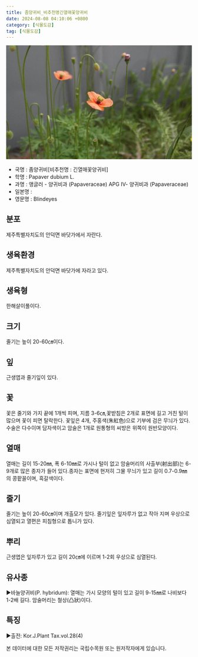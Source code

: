 ```yaml
---
title: 좀양귀비_비추천명긴열매꽃양귀비
date: 2024-08-08 04:10:06 +0800
category: [식물도감]
tag: [식물도감]
---
```




![좀양귀비[비추천명 : 긴열매꽃양귀비]](/assets/img/fileUpload/plants/basic/Papaveraceae/Papaver/1757/1757_20160726151830067files_th2.jpg)
- 국명 : 좀양귀비[비추천명 : 긴열매꽃양귀비]
- 학명 : Papaver dubium L.
- 과명 : 앵글러 - 양귀비과 (Papaveraceae) APG Ⅳ- 양귀비과 (Papaveraceae)
- 일본명 : 
- 영문명 : Blindeyes


## 분포
제주특별자치도의 안덕면 바닷가에서 자란다.
## 생육환경
제주특별자치도의 안덕면 바닷가에 자라고 있다.
## 생육형
한해살이풀이다.
## 크기
줄기는 높이 20-60㎝이다.
## 잎
근생엽과 줄기잎이 있다.
## 꽃
꽃은 줄기와 가지 끝에 1개씩 피며, 지름 3-6㎝,꽃받침은 2개로 표면에 길고 거친 털이 많으며 꽃이 피면 탈락한다. 꽃잎은 4개, 주홍색(朱紅色)으로 기부에 검은 무늬가 있다. 수술은 다수이며 담자색이고 암술은 1개로 원통형의 씨방은 위쪽이 원반모양이다.
## 열매
열매는 길이 15-20㎜, 폭 6-10㎜로 가시나 털이 없고 암술머리의 사출부(射出部)는 6-9개로 많은 종자가 들어 있다.종자는 표면에 현저히 그물 무늬가 있고 길이 0.7-0.9㎜의 콩팥꼴이며, 흑갈색이다.
## 줄기
줄기는 높이 20-60㎝이며 개출모가 있다. 줄기잎은 잎자루가 없고 작아 지며 우상으로 심열되고 열편은 피침형으로 톱니가 있다.
## 뿌리
근생엽은 잎자루가 있고 길이 20㎝에 이르며 1-2회 우상으로 심열된다.
## 유사종
▶바늘양귀비(P. hybridum): 열매는 가시 모양의 털이 있고 길이 9-15㎜로 나비보다 1-2배 길다. 암술머리는 철상(凸狀)이다.
## 특징
▶출전: Kor.J.Plant Tax.vol.28(4)






본 데이터에 대한 모든 저작권리는 국립수목원 또는 원저작자에게 있습니다.
